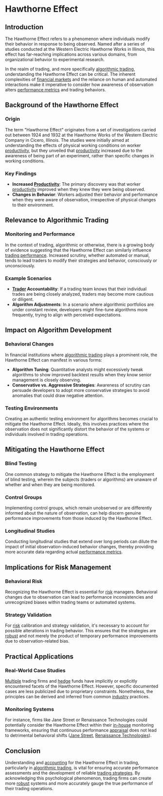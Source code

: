 # Hawthorne Effect

## Introduction
The Hawthorne Effect refers to a phenomenon where individuals modify their behavior in response to being observed. Named after a series of studies conducted at the Western Electric Hawthorne Works in Illinois, this effect has far-reaching implications across various domains, from organizational behavior to experimental research. 

In the realm of trading, and more specifically [algorithmic trading](../a/accountability.md), understanding the Hawthorne Effect can be critical. The inherent complexities of [financial markets](../f/financial_market.md) and the reliance on human and automated interactions make it imperative to consider how awareness of observation alters [performance metrics](../p/performance_metrics.md) and trading behaviors.

## Background of the Hawthorne Effect

### Origin
The term "Hawthorne Effect" originates from a set of investigations carried out between 1924 and 1932 at the Hawthorne Works of the Western Electric Company in Cicero, Illinois. The studies were initially aimed at understanding the effects of physical working conditions on worker [productivity](../p/productivity.md), but they unveiled that [productivity](../p/productivity.md) increased due to the awareness of being part of an experiment, rather than specific changes in working conditions.

### Key Findings
- **Increased [Productivity](../p/productivity.md)**: The primary discovery was that worker [productivity](../p/productivity.md) improved when they knew they were being observed.
- **Changes in Behavior**: Workers adjusted their behavior and performance when they were aware of observation, irrespective of physical changes to their environment.

## Relevance to Algorithmic Trading

### Monitoring and Performance
In the context of trading, algorithmic or otherwise, there is a growing body of evidence suggesting that the Hawthorne Effect can similarly influence [trading performance](../t/trading_performance.md). Increased scrutiny, whether automated or manual, tends to lead traders to modify their strategies and behavior, consciously or unconsciously.

### Example Scenarios
- **[Trader](../t/trader.md) Accountability**: If a trading team knows that their individual trades are being closely analyzed, traders may become more cautious or diligent.
- **Algorithm Adjustments**: In a scenario where algorithmic portfolios are under constant review, developers might fine-tune algorithms more frequently, trying to align with perceived expectations.

## Impact on Algorithm Development

### Behavioral Changes
In financial institutions where [algorithmic trading](../a/accountability.md) plays a prominent role, the Hawthorne Effect can manifest in various forms:
- **Algorithm Tuning**: Quantitative analysts might excessively tweak algorithms to show improved backtest results when they know senior management is closely observing.
- **Conservative vs. Aggressive Strategies**: Awareness of scrutiny can persuade developers to adopt more conservative strategies to avoid anomalies that could draw negative attention.

### Testing Environments
Creating an authentic testing environment for algorithms becomes crucial to mitigate the Hawthorne Effect. Ideally, this involves practices where the observation does not significantly distort the behavior of the systems or individuals involved in trading operations.

## Mitigating the Hawthorne Effect

### Blind Testing
One common strategy to mitigate the Hawthorne Effect is the employment of blind testing, wherein the subjects (traders or algorithms) are unaware of whether and when they are being monitored.

### Control Groups
Implementing control groups, which remain unobserved or are differently informed about the nature of observation, can help discern genuine performance improvements from those induced by the Hawthorne Effect.

### Longitudinal Studies
Conducting longitudinal studies that extend over long periods can dilute the impact of initial observation-induced behavior changes, thereby providing more accurate data regarding actual [performance metrics](../p/performance_metrics.md).

## Implications for Risk Management

### Behavioral Risk
Recognizing the Hawthorne Effect is essential for [risk](../r/risk.md) managers. Behavioral changes due to observation can lead to performance inconsistencies and unrecognized biases within trading teams or automated systems.

### Strategy Validation
For [risk](../r/risk.md) calibration and strategy validation, it's necessary to account for possible alterations in trading behavior. This ensures that the strategies are [robust](../r/robust.md) and not merely the product of temporary performance improvements due to observation-related bias.

## Practical Applications

### Real-World Case Studies
[Multiple](../m/multiple.md) trading firms and [hedge](../h/hedge.md) funds have implicitly or explicitly encountered facets of the Hawthorne Effect. However, specific documented cases are less publicized due to proprietary constraints. Nonetheless, the principles can be derived and inferred from common [industry](../i/industry.md) practices.

### Monitoring Systems
For instance, firms like Jane Street or Renaissance Technologies could potentially consider the Hawthorne Effect within their [in-house](../i/in-house.md) monitoring frameworks, ensuring that continuous performance [appraisal](../a/appraisal.md) does not lead to detrimental behavioral shifts ([Jane Street](https://www.janestreet.com/), [Renaissance Technologies](https://www.rentec.com/)).

## Conclusion

Understanding and [accounting](../a/accounting.md) for the Hawthorne Effect in trading, particularly in [algorithmic trading](../a/accountability.md), is vital for ensuring accurate performance assessments and the development of reliable [trading strategies](../t/trading_strategies.md). By acknowledging this psychological phenomenon, trading firms can create more [robust](../r/robust.md) systems and more accurately gauge the true performance of their trading operations.